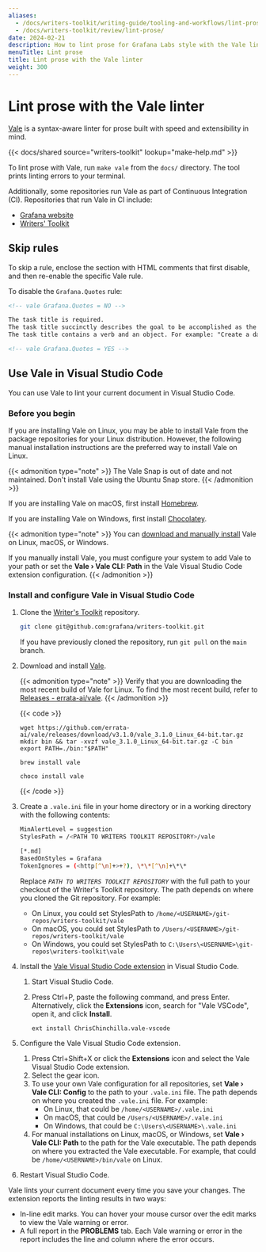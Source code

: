 ```yaml
---
aliases:
  - /docs/writers-toolkit/writing-guide/tooling-and-workflows/lint-prose/
  - /docs/writers-toolkit/review/lint-prose/
date: 2024-02-21
description: How to lint prose for Grafana Labs style with the Vale linter.
menuTitle: Lint prose
title: Lint prose with the Vale linter
weight: 300
---
```


# Lint prose with the Vale linter

[Vale](https://github.com/errata-ai/vale) is a syntax-aware linter for prose built with speed and extensibility in mind.

{{< docs/shared source="writers-toolkit" lookup="make-help.md" >}}

To lint prose with Vale, run `make vale` from the `docs/` directory.
The tool prints linting errors to your terminal.

Additionally, some repositories run Vale as part of Continuous Integration (CI).
Repositories that run Vale in CI include:

- [Grafana website](https://github.com/grafana/website)
- [Writers' Toolkit](https://github.com/grafana/writers-toolkit)

## Skip rules

To skip a rule, enclose the section with HTML comments that first disable, and then re-enable the specific Vale rule.

To disable the `Grafana.Quotes` rule:

```markdown
<!-- vale Grafana.Quotes = NO -->

The task title is required.
The task title succinctly describes the goal to be accomplished as the result of following the instruction.
The task title contains a verb and an object. For example: "Create a dashboard".

<!-- vale Grafana.Quotes = YES -->
```

## Use Vale in Visual Studio Code

You can use Vale to lint your current document in Visual Studio Code.

### Before you begin

If you are installing Vale on Linux, you may be able to install Vale from the package repositories for your Linux distribution.
However, the following manual installation instructions are the preferred way to install Vale on Linux.

{{< admonition type="note" >}}
The Vale Snap is out of date and not maintained.
Don't install Vale using the Ubuntu Snap store.
{{< /admonition >}}

If you are installing Vale on macOS, first install [Homebrew](https://brew.sh/).

If you are installing Vale on Windows, first install [Chocolatey](https://chocolatey.org/install).

{{< admonition type="note" >}}
You can [download and manually install](https://vale.sh/docs/vale-cli/installation/#github-releases) Vale on Linux, macOS, or Windows.

If you manually install Vale, you must configure your system to add Vale to your path or set the **Vale › Vale CLI: Path** in the Vale Visual Studio Code extension configuration.
{{< /admonition >}}

### Install and configure Vale in Visual Studio Code

1. Clone the [Writer's Toolkit](https://github.com/grafana/writers-toolkit/) repository.

   ```bash
   git clone git@github.com:grafana/writers-toolkit.git
   ```

   If you have previously cloned the repository, run `git pull` on the `main` branch.

1. Download and install [Vale](https://vale.sh/docs/vale-cli/installation/).

   {{< admonition type="note" >}}
   Verify that you are downloading the most recent build of Vale for Linux.
   To find the most recent build, refer to [Releases - errata-ai/vale](https://github.com/errata-ai/vale/releases).
   {{< /admonition >}}

   {{< code >}}

   ```linux-cli
   wget https://github.com/errata-ai/vale/releases/download/v3.1.0/vale_3.1.0_Linux_64-bit.tar.gz
   mkdir bin && tar -xvzf vale_3.1.0_Linux_64-bit.tar.gz -C bin
   export PATH=./bin:"$PATH"
   ```

   ```macos
   brew install vale
   ```

   ```windows
   choco install vale
   ```

   {{< /code >}}

1. Create a `.vale.ini` file in your home directory or in a working directory with the following contents:

   ```bash
   MinAlertLevel = suggestion
   StylesPath = /<PATH TO WRITERS TOOLKIT REPOSITORY>/vale

   [*.md]
   BasedOnStyles = Grafana
   TokenIgnores = (<http[^\n]+>+?), \*\*[^\n]+\*\*
   ```

   Replace _`PATH TO WRITERS TOOLKIT REPOSITORY`_ with the full path to your checkout of the Writer's Toolkit repository.
   The path depends on where you cloned the Git repository. For example:

   - On Linux, you could set StylesPath to `/home/<USERNAME>/git-repos/writers-toolkit/vale`
   - On macOS, you could set StylesPath to `/Users/<USERNAME>/git-repos/writers-toolkit/vale`
   - On Windows, you could set StylesPath to `C:\Users\<USERNAME>\git-repos\writers-toolkit\vale`

1. Install the [Vale Visual Studio Code extension](https://marketplace.visualstudio.com/items?itemName=chrischinchilla.vale-vscode) in Visual Studio Code.

   1. Start Visual Studio Code.
   1. Press Ctrl+P, paste the following command, and press Enter.
      Alternatively, click the **Extensions** icon, search for "Vale VSCode", open it, and click **Install**.

      ```
      ext install ChrisChinchilla.vale-vscode
      ```

1. Configure the Vale Visual Studio Code extension.

   1. Press Ctrl+Shift+X or click the **Extensions** icon and select the Vale Visual Studio Code extension.
   1. Select the gear icon.
   1. To use your own Vale configuration for all repositories, set **Vale › Vale CLI: Config** to the path to your `.vale.ini` file.
      The path depends on where you created the `.vale.ini` file. For example:
      - On Linux, that could be `/home/<USERNAME>/.vale.ini`
      - On macOS, that could be `/Users/<USERNAME>/.vale.ini`
      - On Windows, that could be `C:\Users\<USERNAME>\.vale.ini`
   1. For manual installations on Linux, macOS, or Windows, set **Vale › Vale CLI: Path** to the path for the Vale executable.
      The path depends on where you extracted the Vale executable.
      For example, that could be `/home/<USERNAME>/bin/vale` on Linux.

1. Restart Visual Studio Code.

Vale lints your current document every time you save your changes.
The extension reports the linting results in two ways:

- In-line edit marks.
  You can hover your mouse cursor over the edit marks to view the Vale warning or error.
- A full report in the **PROBLEMS** tab.
  Each Vale warning or error in the report includes the line and column where the error occurs.
